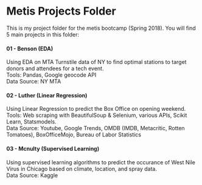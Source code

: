 # Metis Projects Folder

This is my project folder for the metis bootcamp (Spring 2018). You will find 5 main projects in this folder:  

####  01 - Benson (EDA)  
Using EDA on MTA Turnstile data of NY to find optimal stations to target donors and attendees for a tech event.  
Tools: Pandas, Google geocode API  
Data Source: NY MTA 
  
#### 02 - Luther (Linear Regression)  
Using Linear Regression to predict the Box Office on opening  weekend.  
Tools: Web scraping with BeautifulSoup & Selenium, various APIs, Scikit Learn, Statsmodels.  
Data Source: Youtube, Google Trends, OMDB (IMDB, Metacritic, Rotten Tomatoes), BoxOfficeMojo, Bureau of Labor Statistics

#### 03 - Mcnulty (Supervised Learning)  
Using supervised learning algorithms to predict the occurance of West Nile Virus in Chicago based on climate, location, and spray data.  
Data Source: Kaggle